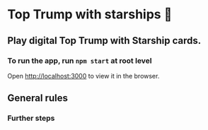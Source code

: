 # Top Trump with starships :space_invader:
Play digital Top Trump with Starship cards.  
--- 

### To run the app, run `npm start` at root level

Open [http://localhost:3000](http://localhost:3000) to view it in the browser.

## General rules



### Further steps 

